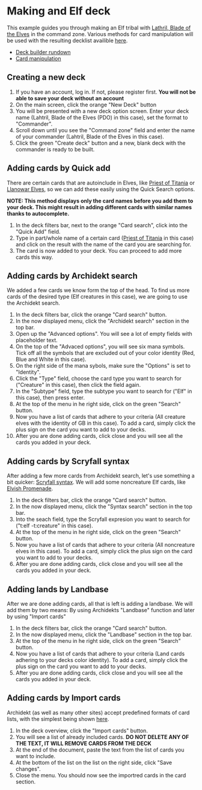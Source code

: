 # Making and Elf deck

This example guides you through making an Elf tribal with [Lathril, Blade of the Elves](https://scryfall.com/card/fdn/242/lathril-blade-of-the-elves) in the command zone.
Various methods for card manipulation will be used with the resulting decklist availible [here](https://archidekt.com/decks/12532933/lahtril_blade_of_the_elves_pdo).

- [Deck builder rundown](https://github.com/VitezslavMusil/PDO/blob/main/deck_builder.md)
- [Card manipulation](https://github.com/VitezslavMusil/PDO/blob/main/card_manipulation.md)

## Creating a new deck
1. If you have an account, log in. If not, please register first. **You will not be able to save your deck without an account**
2. On the main screen, click the orange "New Deck" button
3. You will be presented with a new deck option screen. Enter your deck name (Lahtril, Blade of the Elves (PDO) in this case), set the format to "Commander".
4. Scroll down until you see the "Command zone" field and enter the name of your commander (Lahtril, Blade of the Elves in this case).
5. Click the green "Create deck" button and a new, blank deck with the commander is ready to be built.

## Adding cards by Quick add
There are certain cards that are autoinclude in Elves, like [Priest of Titania](https://scryfall.com/card/mh3/286/priest-of-titania) or [Llanowar Elves](https://scryfall.com/card/fdn/227/llanowar-elves), so we can add these easily using the Quick Search options.

**NOTE: This method displays only the card names before you add them to your deck. This might result in adding different cards with similar names thanks to autocomplete.**

1. In the deck filters bar, next to the orange "Card search", click into the "Quick Add" field.
2. Type in part/whole name of a certain card ([Priest of Titania](https://scryfall.com/card/mh3/286/priest-of-titania) in this case) and click on the result with the name of the card you are searching for.
3. The card is now added to your deck. You can proceed to add more cards this way.

## Adding cards by Archidekt search
We added a few cards we know form the top of the head. To find us more cards of the desired type (Elf creatures in this case), we are going to use the Archidekt search.

1. In the deck filters bar, click the orange "Card search" button.
2. In the now displayed menu, click the "Archidekt search" section in the top bar.
3. Open up the "Advanced options". You will see a lot of empty fields with placeholder text.
4. On the top of the "Advaced options", you will see six mana symbols. Tick off all the symbols that are excluded out of your color identity (Red, Blue and White in this case).
5. On the right side of the mana sybols, make sure the "Options" is set to "Identity".
6. Click the "Type" field, choose the card type you want to search for ("Creature" in this case), then click the field again.
7. In the "Subtype" field, type the subtype you want to search for ("Elf" in this case), then press enter.
8. At the top of the menu in he right side, click on the green "Search" button.
9. Now you have a list of cards that adhere to your criteria (All creature elves with the identity of GB in this case). To add a card, simply click the plus sign on the card you want to add to your decks.
10. After you are done adding cards, click close and you will see all the cards you added in your deck.


## Adding cards by Scryfall syntax
After adding a few more cards from Archidekt search, let's use something a bit quicker: [Scryfall syntax](https://scryfall.com/docs/syntax).
We will add some noncreature Elf cards, like [Elvish Promenade](https://scryfall.com/card/khc/59/elvish-promenade).

1. In the deck filters bar, click the orange "Card search" button.
2. In the now displayed menu, click the "Syntax search" section in the top bar.
3. Into the seach field, type the Scryfall expresion you want to search for ("t:elf -t:creature" in this case).
4. At the top of the menu in he right side, click on the green "Search" button.
5. Now you have a list of cards that adhere to your criteria (All noncreature elves in this case). To add a card, simply click the plus sign on the card you want to add to your decks.
6. After you are done adding cards, click close and you will see all the cards you added in your deck.

## Adding lands by Landbase 
After we are done adding cards, all that is left is adding a landbase. We will add them by two means: By using Archidekts "Landbase" function and later by using "Import cards"

1. In the deck filters bar, click the orange "Card search" button.
2. In the now displayed menu, click the "Landbase" section in the top bar.
3. At the top of the menu in he right side, click on the green "Search" button.
5. Now you have a list of cards that adhere to your criteria (Land cards adhering to your decks color identity). To add a card, simply click the plus sign on the card you want to add to your decks.
6. After you are done adding cards, click close and you will see all the cards you added in your deck.

## Adding cards by Import cards
Archidekt (as well as many other sites) accept predefined formats of card lists, with the simplest being shown [here](https://github.com/VitezslavMusil/PDO/blob/main/import_landbase_example.txt).

1. In the deck overview, click the "Import cards" button.
2. You will see a list of already included cards. **DO NOT DELETE ANY OF THE TEXT, IT WILL REMOVE CARDS FROM THE DECK**
3. At the end of the document, paste the text from the list of cards you want to include.
4. At the bottom of the list on the list on the right side, click "Save changes".
5. Close the menu. You should now see the importred cards in the card section.
